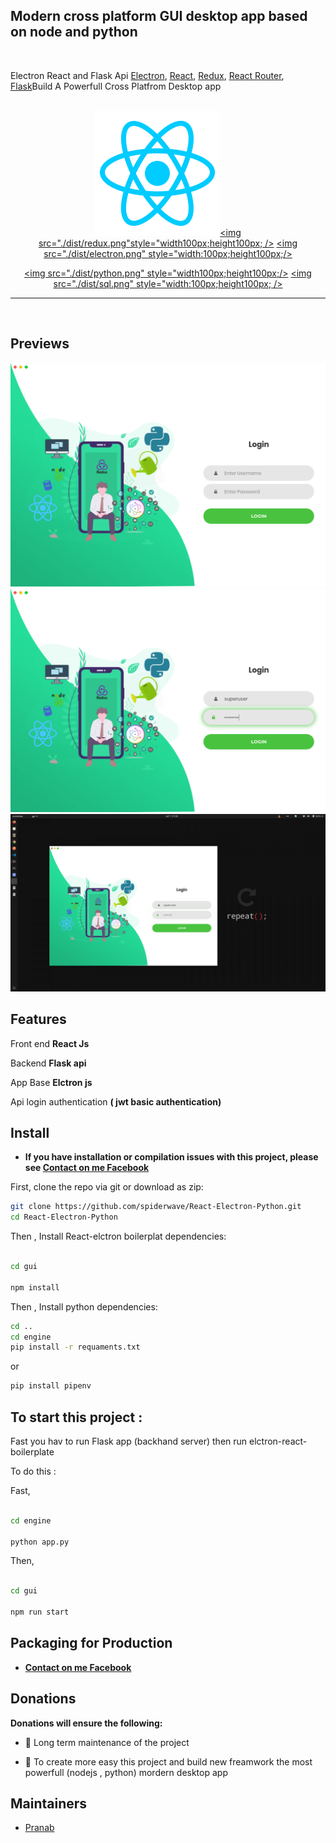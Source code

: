 
## Modern cross platform GUI desktop app based on node and python

<br>

<p>
  Electron React and Flask Api <a href="https://electron.atom.io/">Electron</a>, <a href="https://facebook.github.io/react/">React</a>, <a href="https://github.com/reactjs/redux">Redux</a>, <a href="https://github.com/reactjs/react-router">React Router</a>, <a href="https://flask.palletsprojects.com/en/1.1.x/">Flask</a>Build A Powerfull Cross Platfrom Desktop app 
</p>

<br>

<div align="center">
  <a href="https://facebook.github.io/react/"><img src="./dist/react.png" style="width100px;height100px;/></a>

  <a href="https://redux.js.org/"><img src="./dist/redux.png"style="width100px;height100px; /></a>
  <a href="https://www.electronjs.org/"><img src="./dist/electron.png" style="width:100px;height100px;/></a>

  <a href="https://flask.palletsprojects.com/en/1.1.x/"><img src="./dist/python.png" style="width100px;height100px;/></a>
  <a href="https://flask-sqlalchemy.palletsprojects.com/en/2.x/"><img src="./dist/sql.png" style="width:100px;height100px; /></a>
</div>

<hr />
<br />


## Previews

![Elctron-app](./dist/app.png?raw=true)
![Electron-app-login](./dist/app2.png?raw=true)
![elctron-app-full-screen](./dist/fullwindow.png??raw=true)

## Features

Front end **React Js**

Backend **Flask api**

App Base **Elctron js**

Api login authentication **( jwt basic authentication)**

## Install

- **If you have installation or compilation issues with this project, please see [Contact on me Facebook ](https://www.facebook.com/samu.sarkar2)**

First, clone the repo via git or download as zip:

```bash
git clone https://github.com/spiderwave/React-Electron-Python.git
cd React-Electron-Python 

```

Then , Install React-elctron boilerplat dependencies:

```bash

cd gui

npm install

```




Then , Install python dependencies:
```bash
cd ..
cd engine 
pip install -r requaments.txt

```

or 

```bash
pip install pipenv

```

## To start this project :
Fast you hav to run Flask app (backhand server) then run elctron-react-boilerplate 

To do this :

Fast,
```bash

cd engine 

python app.py

``` 
Then, 
```bash

cd gui  

npm run start

``` 



## Packaging for Production


- **[Contact on me Facebook ](https://www.facebook.com/samu.sarkar2)**


## Donations

**Donations will ensure the following:**

- 🔨 Long term maintenance of the project

- 🐛 To create more easy this project and build new freamwork the most powerfull (nodejs , python)  mordern desktop app


## Maintainers

- [Pranab](https://github.com/spiderwave)


